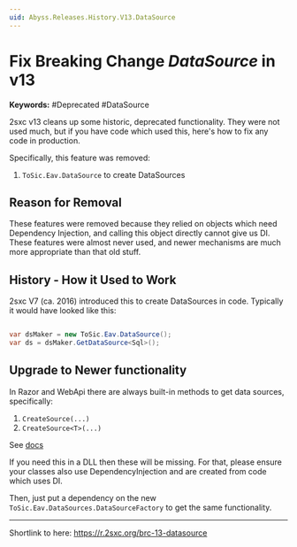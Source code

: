 ```yaml
---
uid: Abyss.Releases.History.V13.DataSource
---
```


# Fix Breaking Change _DataSource_ in v13

**Keywords:** #Deprecated #DataSource

2sxc v13 cleans up some historic, deprecated functionality. They were not used much, but if you have code which used this, here's how to fix any code in production. 

Specifically, this feature was removed:

1. `ToSic.Eav.DataSource` to create DataSources

## Reason for Removal

These features were removed because they relied on objects which need Dependency Injection, and calling this object directly cannot give us DI.
These features were almost never used, and newer mechanisms are much more appropriate than that old stuff. 

## History - How it Used to Work

2sxc V7 (ca. 2016) introduced this to create DataSources in code. Typically it would have looked like this:

```csharp

var dsMaker = new ToSic.Eav.DataSource();
var ds = dsMaker.GetDataSource<Sql>();
```

## Upgrade to Newer functionality

In Razor and WebApi there are always built-in methods to get data sources, specifically:

1. `CreateSource(...)` 
1. `CreateSource<T>(...)`

See [docs](xref:ToSic.Sxc.Code.DynamicCode.CreateSource*)

If you need this in a DLL then these will be missing. For that, please ensure your classes also use DependencyInjection and are created from code which uses DI. 

Then, just put a dependency on the new `ToSic.Eav.DataSources.DataSourceFactory` to get the same functionality. 

---

Shortlink to here: https://r.2sxc.org/brc-13-datasource
